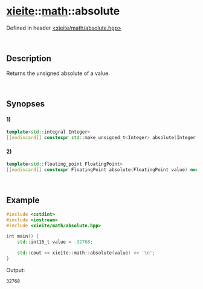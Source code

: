 # [xieite](../xieite.md)\:\:[math](../math.md)\:\:absolute
Defined in header [<xieite/math/absolute.hpp>](../../include/xieite/math/absolute.hpp)

&nbsp;

## Description
Returns the unsigned absolute of a value.

&nbsp;

## Synopses
#### 1)
```cpp
template<std::integral Integer>
[[nodiscard]] constexpr std::make_unsigned_t<Integer> absolute(Integer value) noexcept;
```
#### 2)
```cpp
template<std::floating_point FloatingPoint>
[[nodiscard]] constexpr FloatingPoint absolute(FloatingPoint value) noexcept;
```

&nbsp;

## Example
```cpp
#include <cstdint>
#include <iostream>
#include <xieite/math/absolute.hpp>

int main() {
    std::int16_t value = -32768;

    std::cout << xieite::math::absolute(value) << '\n';
}
```
Output:
```
32768
```
